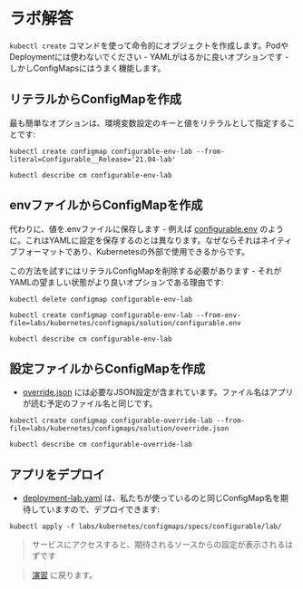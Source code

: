 # ラボ解答

`kubectl create` コマンドを使って命令的にオブジェクトを作成します。PodやDeploymentには使わないでください - YAMLがはるかに良いオプションです - しかしConfigMapsにはうまく機能します。

## リテラルからConfigMapを作成

最も簡単なオプションは、環境変数設定のキーと値をリテラルとして指定することです:



```
kubectl create configmap configurable-env-lab --from-literal=Configurable__Release='21.04-lab'

kubectl describe cm configurable-env-lab
```


## envファイルからConfigMapを作成

代わりに、値を.envファイルに保存します - 例えば [configurable.env](solution/configurable.env) のように。これはYAMLに設定を保存するのとは異なります。なぜならそれはネイティブフォーマットであり、Kubernetesの外部で使用できるからです。

この方法を試すにはリテラルConfigMapを削除する必要があります - それがYAMLの望ましい状態がより良いオプションである理由です:



```
kubectl delete configmap configurable-env-lab

kubectl create configmap configurable-env-lab --from-env-file=labs/kubernetes/configmaps/solution/configurable.env

kubectl describe cm configurable-env-lab
```


## 設定ファイルからConfigMapを作成

- [override.json](solution/override.json) には必要なJSON設定が含まれています。ファイル名はアプリが読む予定のファイル名と同じです。



```
kubectl create configmap configurable-override-lab --from-file=labs/kubernetes/configmaps/solution/override.json

kubectl describe cm configurable-override-lab
```


## アプリをデプロイ

- [deployment-lab.yaml](specs/configurable/lab/deployment-lab.yaml) は、私たちが使っているのと同じConfigMap名を期待していますので、デプロイできます:


```
kubectl apply -f labs/kubernetes/configmaps/specs/configurable/lab/
```


> サービスにアクセスすると、期待されるソースからの設定が表示されるはずです

> [演習](README_jp.md) に戻ります。
